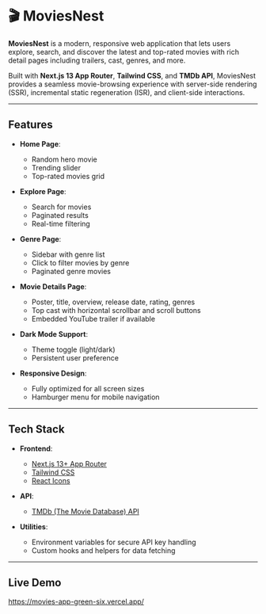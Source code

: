 # 🎬 MoviesNest

**MoviesNest** is a modern, responsive web application that lets users explore, search, and discover the latest and top-rated movies with rich detail pages including trailers, cast, genres, and more.

Built with **Next.js 13 App Router**, **Tailwind CSS**, and **TMDb API**, MoviesNest provides a seamless movie-browsing experience with server-side rendering (SSR), incremental static regeneration (ISR), and client-side interactions.

---

## Features

- **Home Page**:

  - Random hero movie
  - Trending slider
  - Top-rated movies grid

- **Explore Page**:

  - Search for movies
  - Paginated results
  - Real-time filtering

- **Genre Page**:

  - Sidebar with genre list
  - Click to filter movies by genre
  - Paginated genre movies

- **Movie Details Page**:

  - Poster, title, overview, release date, rating, genres
  - Top cast with horizontal scrollbar and scroll buttons
  - Embedded YouTube trailer if available

- **Dark Mode Support**:

  - Theme toggle (light/dark)
  - Persistent user preference

- **Responsive Design**:
  - Fully optimized for all screen sizes
  - Hamburger menu for mobile navigation

---

## Tech Stack

- **Frontend**:

  - [Next.js 13+ App Router](https://nextjs.org/)
  - [Tailwind CSS](https://tailwindcss.com/)
  - [React Icons](https://react-icons.github.io/react-icons/)

- **API**:

  - [TMDb (The Movie Database) API](https://www.themoviedb.org/documentation/api)

- **Utilities**:
  - Environment variables for secure API key handling
  - Custom hooks and helpers for data fetching

---

## Live Demo

https://movies-app-green-six.vercel.app/
